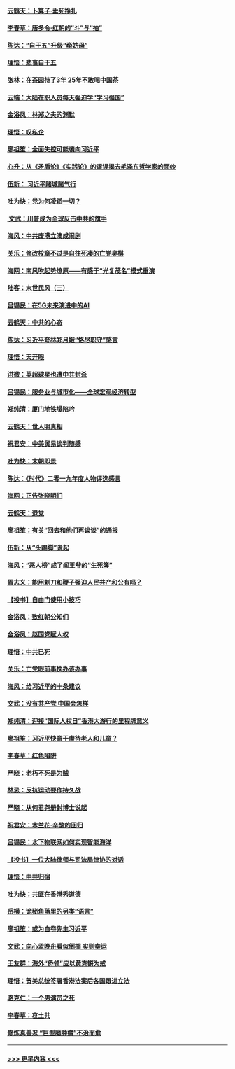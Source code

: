 #### [云鹤天：卜算子‧垂死挣扎](../pages/nsc993/n11739956.md?t=12241203) 
#### [李春草：唐多令‧红朝的“斗”与“拍”](../pages/nsc993/n11739830.md?t=12241203) 
#### [陈达：“自干五”升级“牵妨母”](../pages/nsc993/n11739724.md?t=12241203) 
#### [理悟：悲哀自干五](../pages/nsc993/n11739547.md?t=12241203) 
#### [张林：在茶园待了3年 25年不敢喝中国茶](../pages/nsc993/n11739240.md?t=12241203) 
#### [云端：大陆在职人员每天强迫学“学习强国”](../pages/nsc993/n11738735.md?t=12241203) 
#### [金浴凤：林郑之夫的渊默](../pages/nsc993/n11737735.md?t=12241203) 
#### [理悟：叹私企](../pages/nsc993/n11737715.md?t=12241203) 
#### [廖祖笙：全面失控可能袭向习近平](../pages/nsc993/n11737704.md?t=12241203) 
#### [心升：从《矛盾论》《实践论》的谬误揭去毛泽东哲学家的面纱](../pages/nsc993/n11736962.md?t=12241203) 
#### [伍新： 习近平赌城赌气行](../pages/nsc993/n11736929.md?t=12241203) 
#### [吐为快：党为何凌蹈一切？](../pages/nsc993/n11736915.md?t=12241203) 
#### [ 文武：川普成为全球反击中共的旗手](../pages/nsc993/n11736882.md?t=12241203) 
#### [海风：中共废港立澳成闹剧](../pages/nsc993/n11735857.md?t=12241203) 
#### [关乐：修改校章不过是自往死凑的亡党臭棋](../pages/nsc993/n11735097.md?t=12241203) 
#### [海网：南风吹起势燎原——有感于“光复茂名”模式重演](../pages/nsc993/n11732308.md?t=12241203) 
#### [陆客：末世民风（三）](../pages/nsc993/n11732211.md?t=12241203) 
#### [吕锡民：在5G未来演进中的AI](../pages/nsc993/n11730010.md?t=12241203) 
#### [云鹤天：中共的心态](../pages/nsc993/n11729906.md?t=12241203) 
#### [陈达：习近平夸林郑月娥“恪尽职守”感言](../pages/nsc993/n11729881.md?t=12241203) 
#### [理悟：天开眼](../pages/nsc993/n11729699.md?t=12241203) 
#### [洪微：英超球星也遭中共封杀](../pages/nsc993/n11727243.md?t=12241203) 
#### [吕锡民：服务业与城市化——全球宏观经济转型](../pages/nsc993/n11725845.md?t=12241203) 
#### [郑纯清：厦门地铁塌陷吟](../pages/nsc993/n11725813.md?t=12241203) 
#### [云鹤天：世人明真相](../pages/nsc993/n11725621.md?t=12241203) 
#### [祝君安：中美贸易谈判随感](../pages/nsc993/n11725609.md?t=12241203) 
#### [吐为快：末朝即景](../pages/nsc993/n11723365.md?t=12241203) 
#### [陈达：《时代》二零一九年度人物评选感言](../pages/nsc993/n11723337.md?t=12241203) 
#### [海网：正告张晓明们](../pages/nsc993/n11723228.md?t=12241203) 
#### [云鹤天：退党](../pages/nsc993/n11723056.md?t=12241203) 
#### [廖祖笙：有关“回去和他们再谈谈”的通报](../pages/nsc993/n11722442.md?t=12241203) 
#### [伍新：从“头踢脚”说起](../pages/nsc993/n11722429.md?t=12241203) 
#### [海风：“恶人榜”成了阎王爷的“生死簿”](../pages/nsc993/n11722272.md?t=12241203) 
#### [胥志义：能用剌刀和鞭子强迫人民共产和公有吗？](../pages/nsc993/n11720569.md?t=12241203) 
#### [【投书】自由门使用小技巧](../pages/nsc993/n11720180.md?t=12241203) 
#### [金浴凤：致红朝公知们](../pages/nsc993/n11720563.md?t=12241203) 
#### [金浴凤：赵国党赋人权](../pages/nsc993/n11720533.md?t=12241203) 
#### [理悟：中共已死](../pages/nsc993/n11720233.md?t=12241203) 
#### [关乐：亡党眼前事快办该办事](../pages/nsc993/n11719160.md?t=12241203) 
#### [海风：给习近平的十条建议](../pages/nsc993/n11717616.md?t=12241203) 
#### [文武：没有共产党 中国会怎样](../pages/nsc993/n11717584.md?t=12241203) 
#### [郑纯清：迎接“国际人权日”香港大游行的里程牌意义](../pages/nsc993/n11717417.md?t=12241203) 
#### [廖祖笙：习近平快意于虐待老人和儿童？](../pages/nsc993/n11715313.md?t=12241203) 
#### [李春草：红色陷阱](../pages/nsc993/n11715029.md?t=12241203) 
#### [严晓：老朽不死是为贼](../pages/nsc993/n11712910.md?t=12241203) 
#### [林忌：反抗运动要作持久战](../pages/nsc993/n11712623.md?t=12241203) 
#### [严晓：从何君尧册封博士说起](../pages/nsc993/n11712465.md?t=12241203) 
#### [祝君安：木兰花·辛酸的回归](../pages/nsc993/n11712381.md?t=12241203) 
#### [吕锡民：水下物联网如何实现智能海洋](../pages/nsc993/n11711158.md?t=12241203) 
#### [【投书】一位大陆律师与司法局律协的对话](../pages/nsc993/n11709675.md?t=12241203) 
#### [理悟：中共归宿](../pages/nsc993/n11710059.md?t=12241203) 
#### [吐为快：共匪在香港秀道德](../pages/nsc993/n11709979.md?t=12241203) 
#### [岳横：诡秘角落里的另类“语言”](../pages/nsc993/n11709792.md?t=12241203) 
#### [廖祖笙：或为白卷先生习近平](../pages/nsc993/n11708330.md?t=12241203) 
#### [文武：向心孟晚舟看似倒楣 实则幸运](../pages/nsc993/n11708236.md?t=12241203) 
#### [王友群：海外“侨领”应以黄克锵为戒](../pages/nsc993/n11706176.md?t=12241203) 
#### [理悟：贺美总统签署香港法案后各国跟进立法](../pages/nsc993/n11706853.md?t=12241203) 
#### [骆克仁：一个男演员之死](../pages/nsc993/n11706677.md?t=12241203) 
#### [李春草：哀土共](../pages/nsc993/n11706255.md?t=12241203) 
#### [修炼真善忍 “巨型脑肿瘤”不治而愈](../pages/nsc993/n11705340.md?t=12241203) 

----
#### [ >>> 更早内容 <<< ](../indexes/nsc993-earlier.md)
